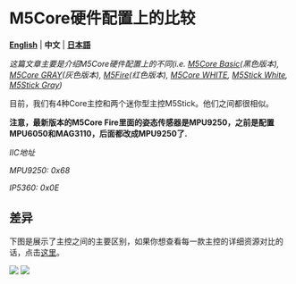 # M5Core硬件配置上的比较

**[English](https://github.com/m5stack/M5-Schematic/blob/master/Core/hardware_diff_between_m5cores.md)** | **中文** | **[日本語](https://github.com/m5stack/M5-Schematic/blob/master/Core/hardware_diff_between_m5cores_ja.md)**

*这篇文章主要是介绍M5Core硬件配置上的不同(i.e. [M5Core Basic](https://docs.m5stack.com/#/zh_CN/core/basic)(黑色版本), [M5Core GRAY](https://docs.m5stack.com/#/zh_CN/core/gray)(灰色版本), [M5Fire](https://docs.m5stack.com/#/zh_CN/core/fire)(红色版本), [M5Core WHITE](https://docs.m5stack.com/#/zh_CN/core/m5go_lite), [M5Stick White](https://docs.m5stack.com/#/zh_CN/core/m5stick), [M5Stick Gray](https://docs.m5stack.com/#/zh_CN/core/m5stick))*

目前，我们有4种Core主控和两个迷你型主控M5Stick。他们之间都很相似。

**注意，最新版本的M5Core Fire里面的姿态传感器是MPU9250，之前是配置MPU6050和MAG3110，后面都改成MPU9250了.**

*IIC地址*

*MPU9250: 0x68*

*IP5360:  0x0E*

## 差异

下图是展示了主控之间的主要区别，如果你想查看每一款主控的详细资源对比的话，点击[这里](https://shimo.im/sheets/qdPK9x6RCWQwc3WK/gO4S0)。

<img src="https://github.com/m5stack/M5-Schematic/blob/master/Core/core_comparison_04_zh_CN.png">

<img src="https://github.com/m5stack/M5-Schematic/blob/master/Core/core_comparison_05_zh_CN.png">


<!-- <img src="https://github.com/m5stack/M5-Schematic/blob/master/Core/core_comparison.png">

## 1. M5Core Basic基础套件

M5Core Basic = 黑色主控板BASIC+m5core base底座

https://m5stack.github.io/m5-docs/#/zh_CN/product_documents/m5stack-core/m5core_basic

<img src="https://github.com/m5stack/M5-Schematic/blob/master/Core/basic.jpg" width = "500" height = "500">

## 2. M5Core GRAY

M5Core GRAY = 灰色主控板GRAY+m5core base底座

https://m5stack.github.io/m5-docs/#/zh_CN/product_documents/m5stack-core/m5core_gray

<img src="https://github.com/m5stack/M5-Schematic/blob/master/Core/gray.jpg" width = "500" height = "500">

## 3. M5Core WHITE

M5Core WHITE = 白色主控板+m5go base底座

https://m5stack.github.io/m5-docs/#/zh_CN/product_documents/m5stack-core/m5core_white

<img src="https://github.com/m5stack/M5-Schematic/blob/master/Core/m5go.png" width = "500" height = "500">

## 4. M5Core M5Fire

M5Core M5Fire = 红色主控板FIRE+m5go base底座

https://m5stack.github.io/m5-docs/#/zh_CN/product_documents/m5stack-core/m5core_fire

<img src="https://github.com/m5stack/M5-Schematic/blob/master/Core/fire.jpg" width = "500" height = "500"> -->
